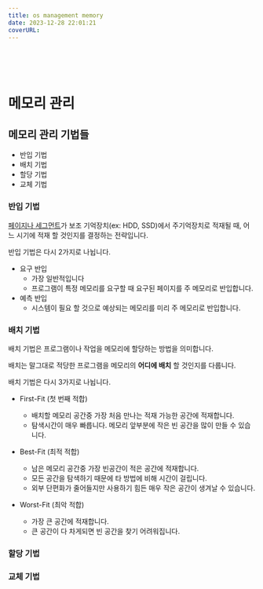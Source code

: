 ```yaml
---
title: os management memory
date: 2023-12-28 22:01:21
coverURL: 
---
```

<br />
<br />
<br />

# 메모리 관리

## 메모리 관리 기법들

- 반입 기법
- 배치 기법
- 할당 기법
- 교체 기법

### 반입 기법 

<a href="/blog/temp/os-memory-page-and-segment/">페이지나 세그먼트</a>가 보조 기억장치(ex: HDD, SSD)에서 주기억장치로 적재될 때,
어느 시기에 적재 할 것인지를 결정하는 전략입니다.

반입 기법은 다시 2가지로 나뉩니다.

- 요구 반입 
  - 가장 일반적입니다
  - 프로그램이 특정 메모리를 요구할 때 요구된 페이지를 주 메모리로 반입합니다.
- 예측 반입
  - 시스템이 필요 할 것으로 예상되는 메모리를 미리 주 메모리로 반입합니다.


### 배치 기법

배치 기법은 프로그램이나 작업을 메모리에 할당하는 방법을 의미합니다.

배치는 말그대로 적당한 프로그램을 메모리의 **어디에 배치** 할 것인지를 다룹니다.


배치 기법은 다시 3가지로 나뉩니다.

- First-Fit (첫 번째 적합) 
  - 배치할 메모리 공간중 가장 처음 만나는 적재 가능한 공간에 적재합니다.
  - 탐색시간이 매우 빠릅니다. 메모리 앞부분에 작은 빈 공간을 많이 만들 수 있습니다.
- Best-Fit (최적 적합) 
  - 남은 메모리 공간중 가장 빈공간이 적은 공간에 적재합니다.
  - 모든 공간을 탐색하기 때문에 타 방법에 비해 시간이 걸립니다.
  - 외부 단편화가 줄어들지만 사용하기 힘든 매우 작은 공간이 생겨날 수 있습니다.

- Worst-Fit (최악 적합)
  - 가장 큰 공간에 적재합니다. 
  - 큰 공간이 다 차게되면 빈 공간을 찾기 어려워집니다.

### 할당 기법

### 교체 기법





